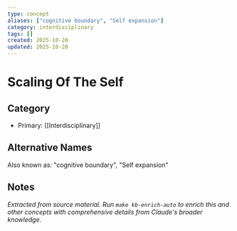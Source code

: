```yaml
---
type: concept
aliases: ["cognitive boundary", "Self expansion"]
category: interdisciplinary
tags: []
created: 2025-10-20
updated: 2025-10-20
---
```


# Scaling Of The Self

## Category

- Primary: [[Interdisciplinary]]

## Alternative Names

Also known as: "cognitive boundary", "Self expansion"

## Notes

*Extracted from source material. Run `make kb-enrich-auto` to enrich this and other concepts with comprehensive details from Claude's broader knowledge.*

